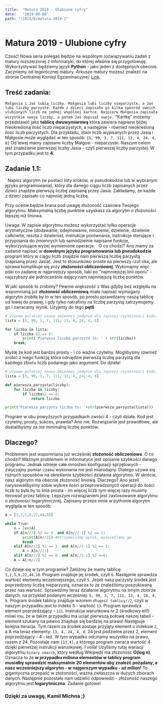 ```yaml
---
title:  "Matura 2019 - Ulubione cyfry"
date:   "2019-08-08"
path: "/2019/8/matura-2019-1"
---
```



# Matura 2019 - Ulubione cyfry
Cześć! Nowa seria polegać będzie na wspólnym rozwiązywaniu zadań z matury rozszerzonej z informatyki, do której właśnie się przygotowuję. Wykorzystywać będziemy język __Python__ - jako jeden z dostępnych obecnie. Zaczniemy od tegorocznej matury. Arkusze matury możesz znaleźć na stronie Centralnej Komisji Egzaminacyjnej:  [Link](https://cke.gov.pl/egzamin-maturalny/egzamin-w-nowej-formule/arkusze/2019-2/).
## Treść zadania: 
`
Małgosia i Jaś lubią liczby. Małgosia lubi liczby nieparzyste, a Jaś lubi liczby parzyste. Każde z dzieci zapisało po kilka spośród swoich ulubionych liczb na jednej wspólnej kartce. Najpierw Małgosia zapisała wszystkie swoje liczby, a potem Jaś dopisał swoje.
`
"Kartkę" możemy przedstawić jako __tablicę dwuwymiarową__ która zawiera najpierw bliżej nieokreśloną ilość liczb nieparzystych, a następnie - również nieokreśloną ilość liczb parzystych. Dla przykładu, zbiór liczb wypisanych przez Jasia i Małgosie może wyglądać w ten sposób: 
`
{5, 99, 3, 7, 111, 13, 4, 24, 4, 8}
`
Od lewej mamy zapisane liczby Małgosi - nieparzyste. Naszym celem jest znalezienie pierwszej liczby Jasia - czyli pierwszej liczby parzystej. W tym przypadku jest to __4__.

## Zadanie 1.1:
`
Napisz algorytm (w postaci listy kroków, w pseudokodzie lub w wybranym języku programowania), który dla danego ciągu liczb zapisanych przez dzieci znajdzie pierwszą liczbę zapisaną przez Jasia. Zakładamy, że każde z dzieci zapisało co najmniej jedną liczbę. 

Przy ocenie będzie brana pod uwagę złożoność czasowa Twojego algorytmu. Maksymalną liczbę punktów uzyskasz za algorytm o złożoności lepszej niż liniowa. 

Uwaga: W zapisie algorytmu możesz wykorzystać tylko operacje arytmetyczne (dodawanie, odejmowanie, mnożenie, dzielenie, dzielenie całkowite, reszta z dzielenia), instrukcje porównania, instrukcje sterujące i przypisania do zmiennych lub samodzielnie napisane funkcje, wykorzystujące wyżej wymienione operacje.
`
O co chodzi? Ano mamy za zadanie napisać w __dowolnym języku programowania lub pseudokodzie__ program który w ciągu liczb znajdzie nam pierwszą liczbę parzystą (napisaną przez Jasia). Jest to stosunkowo proste na pierwszy rzut oka, ale sprawa komplikuje się przy __złożoności obliczeniowej__. Wykonajmy więc póki co zadanie w najprostszy sposób, taki po "najmniejszej linii oporu"  - najszybszy ale jednocześnie dający nam najmniejszą liczbę punktów.

W jaki sposób to zrobimy? Pewnie większość z Was gdyby bez względu na wspomnianą już __złożoność obliczeniową__ miała napisać wymagany algorytm zrobiła by to w ten sposób. po prostu sprawdzamy naszą tablicę od lewej do prawej, i gdy tylko natrafimy na liczbę parzystą zatrzymujemy go i zwracamy wynik. Użyjemy do tego __pętli__
```python
# używam polskiej nazwy zmiennej jedynie dla lepszej czytelności kodu.
lista = [5, 99, 3, 7, 111, 13, 4, 24, 4, 8]

for liczba in lista:
	if liczba %2 == 0:
		print('Pierwsza liczba parzysta to: ' + str(liczba))
	break;

```

Myślę że kod jest bardzo prosty - i co ważne czytelny. Moglibyśmy również zrobić z niego funkcję która odnajdzie pierwszą liczbę parzystą dla każdego zbioru liczb podanego jako argument. Do dzieła!
```python
# używam polskiej nazwy zmiennej jedynie dla lepszej czytelności kodu.
lista = [5, 99, 3, 7, 111, 13, 4, 24, 4, 8]

def pierwsza_parzysta(liczby):
	for liczba in liczby:
		if liczba%2 == 0:
			return liczba

print('Pierwsza parzysta liczba to: '+str(pierwsza_parzysta(lista)))
```
Program w obu powyższych przypadkach zwróci 4 - czyli działa. Kod jest czytelny, prosty, sukces, prawda? Ano nie. Rozwiązanie jest prawidłowe, ale dostalibyśmy za nie minimalną liczbę punktów. 
## Dlaczego? 
Problemem jest  wspomniana już wcześniej __złożoność obliczeniowa__. O co chodzi? Ważnym problemem w informatyce jest opisanie szybkości danego programu. Jednak istnieje całe mnóstwo konfiguracji sprzętowych - zwyczajny pomiar czasu wykonania nie jest miarodajny. Dlatego używa się różnych sposobów na określenie szybkości działania algorytmu. W skrócie, nasz algorytm ma obecnie złożoność liniową. Dlaczego? Ano jeżeli narysowalibyśmy sobie wykres ilości przeprowadzonych operacji do ilości liczb to była by to linia prosta - im więcej liczb tym więcej razy musimy iterować przez tablicę. Lepszym rozwiązaniem jest zastosowanie algorytmu o złożoności logarytmicznej. Zapisany przeze mnie w pythonie algorytm wygląda w ten sposób: 
```python 
A = [1,2,5,6,22,44,18]

while True:
	n = len(A)
	if A[n//2] %2 == 0  and A[n//2-1] %2 == 1:
		print(A[n//2]) #Otrzymaliśmy wynik, wyświetlamy go
		break
	elif A[n//2] %2 == 1  and A[n//2-1] %2 == 1:
		A = A[n//2:]
	elif A[n//2] %2 == 0  and A[n//2-1] %2 ==0:
	A = A[:n//2]
```
Co dzieje się w tym programie? Załóżmy że mamy tablicę: `1,2,5,6,22,44,18`. Program znajduje jej środek, czyli `6`. Następnie sprawdza wartość elementu wcześniejszego, czyli `5`. Jeżeli nasz  parzysty środek jest poprzedzony liczbą nieparzystą, oznacza to że znaleźliśmy poszukiwaną przez nas wartość. Sprawdźmy teraz działanie algorytmu na innym zbiorze danych, na przykład podanym wcześniej: `5, 99, 3, 7, 111, 13, 4, 24, 4, 8`. Program środek tablicy znajduje wzorem `długość tablicy//2`, czyli w naszym przypadku jest to indeks 5 - wartość `13`. Program sprawdza element poprzedzający - `111`. Instrukcja warunkowa nr 2 (środkowy elif) mówi mu, że w takim przypadku ma uciąć pierwszą połowę naszej tabeli - element szukany na pewno znajduje się bardziej na prawo! Następuje kolejna iteracja. Tym razem za środek zostaje przyjęty element o indeksie `2`, a A ma teraz elementy: `13, 4, 24, 4, 8`. 24 jest podzielne przez 2, element poprzedzający - 4 - też. W tym wypadku odcinamy wszystko na prawo, razem z 24. Pozostaje nam `[13,4]`, z którego program zwraca wartość 4 dzięki pierwszej instrukcji warunkowej. I  voilà! Użyliśmy tutaj wariacji algorytmu `binary search`, który według Wikipedii ma złożoność __O(log n)__. Oznacza to że __w przypadku miliona elementów w tablicy program musiałby sprawdzić maksymalnie 20 elementów aby znaleźć pożądany, a nasz wcześniejszy algorytm - w najgorszym wypadku - aż milion!__ To gigantyczna przepaść w złożoności, ważna zwłaszcza w dużych zbiorach danych. Następnie pozostało nam udzielić odpowiedzi - złożoność naszego algorytmu jest __logarytmiczna__. Zadanie gotowe!
### Dzięki za uwagę, Kamil Michna ;)